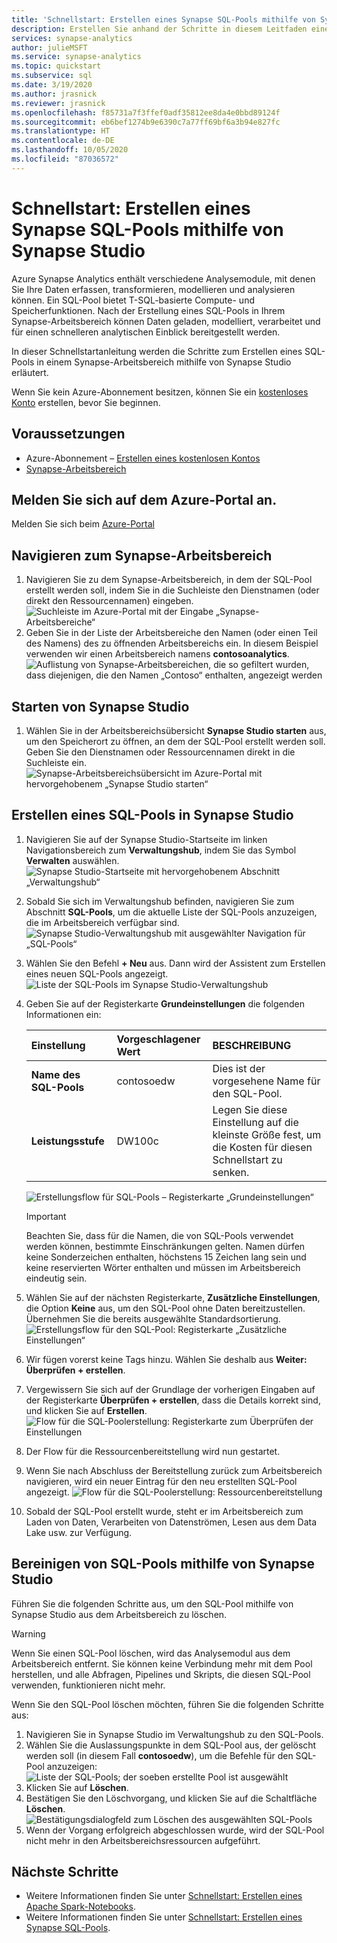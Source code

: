 ```yaml
---
title: 'Schnellstart: Erstellen eines Synapse SQL-Pools mithilfe von Synapse Studio'
description: Erstellen Sie anhand der Schritte in diesem Leitfaden einen neuen Synapse SQL-Pool mithilfe von Synapse Studio.
services: synapse-analytics
author: julieMSFT
ms.service: synapse-analytics
ms.topic: quickstart
ms.subservice: sql
ms.date: 3/19/2020
ms.author: jrasnick
ms.reviewer: jrasnick
ms.openlocfilehash: f85731a7f3ffef0adf35812ee8da4e0bbd89124f
ms.sourcegitcommit: eb6bef1274b9e6390c7a77ff69bf6a3b94e827fc
ms.translationtype: HT
ms.contentlocale: de-DE
ms.lasthandoff: 10/05/2020
ms.locfileid: "87036572"
---
```

# <a name="quickstart-create-a-synapse-sql-pool-using-synapse-studio"></a>Schnellstart: Erstellen eines Synapse SQL-Pools mithilfe von Synapse Studio

Azure Synapse Analytics enthält verschiedene Analysemodule, mit denen Sie Ihre Daten erfassen, transformieren, modellieren und analysieren können. Ein SQL-Pool bietet T-SQL-basierte Compute- und Speicherfunktionen. Nach der Erstellung eines SQL-Pools in Ihrem Synapse-Arbeitsbereich können Daten geladen, modelliert, verarbeitet und für einen schnelleren analytischen Einblick bereitgestellt werden.

In dieser Schnellstartanleitung werden die Schritte zum Erstellen eines SQL-Pools in einem Synapse-Arbeitsbereich mithilfe von Synapse Studio erläutert.

Wenn Sie kein Azure-Abonnement besitzen, können Sie ein [kostenloses Konto](https://azure.microsoft.com/free/) erstellen, bevor Sie beginnen.


## <a name="prerequisites"></a>Voraussetzungen

- Azure-Abonnement – [Erstellen eines kostenlosen Kontos](https://azure.microsoft.com/free/)
- [Synapse-Arbeitsbereich](quickstart-create-workspace.md)

## <a name="sign-in-to-the-azure-portal"></a>Melden Sie sich auf dem Azure-Portal an.

Melden Sie sich beim [Azure-Portal](https://portal.azure.com/)

## <a name="navigate-to-the-synapse-workspace"></a>Navigieren zum Synapse-Arbeitsbereich

1. Navigieren Sie zu dem Synapse-Arbeitsbereich, in dem der SQL-Pool erstellt werden soll, indem Sie in die Suchleiste den Dienstnamen (oder direkt den Ressourcennamen) eingeben.
![Suchleiste im Azure-Portal mit der Eingabe „Synapse-Arbeitsbereiche“](media/quickstart-create-sql-pool/create-sql-pool-00a.png)
1. Geben Sie in der Liste der Arbeitsbereiche den Namen (oder einen Teil des Namens) des zu öffnenden Arbeitsbereichs ein. In diesem Beispiel verwenden wir einen Arbeitsbereich namens **contosoanalytics**.
![Auflistung von Synapse-Arbeitsbereichen, die so gefiltert wurden, dass diejenigen, die den Namen „Contoso“ enthalten, angezeigt werden](media/quickstart-create-sql-pool/create-sql-pool-00b.png)

## <a name="launch-synapse-studio"></a>Starten von Synapse Studio

1. Wählen Sie in der Arbeitsbereichsübersicht **Synapse Studio starten** aus, um den Speicherort zu öffnen, an dem der SQL-Pool erstellt werden soll. Geben Sie den Dienstnamen oder Ressourcennamen direkt in die Suchleiste ein.
![Synapse-Arbeitsbereichsübersicht im Azure-Portal mit hervorgehobenem „Synapse Studio starten“](media/quickstart-create-apache-spark-pool/create-spark-pool-studio-20.png)

## <a name="create-a-sql-pool-in-synapse-studio"></a>Erstellen eines SQL-Pools in Synapse Studio

1. Navigieren Sie auf der Synapse Studio-Startseite im linken Navigationsbereich zum **Verwaltungshub**, indem Sie das Symbol **Verwalten** auswählen.
![Synapse Studio-Startseite mit hervorgehobenem Abschnitt „Verwaltungshub“](media/quickstart-create-apache-spark-pool/create-spark-pool-studio-21.png)

1. Sobald Sie sich im Verwaltungshub befinden, navigieren Sie zum Abschnitt **SQL-Pools**, um die aktuelle Liste der SQL-Pools anzuzeigen, die im Arbeitsbereich verfügbar sind.
![Synapse Studio-Verwaltungshub mit ausgewählter Navigation für „SQL-Pools“](media/quickstart-create-sql-pool/create-sql-pool-studio-22.png)

1. Wählen Sie den Befehl **+ Neu** aus. Dann wird der Assistent zum Erstellen eines neuen SQL-Pools angezeigt. 
![Liste der SQL-Pools im Synapse Studio-Verwaltungshub](media/quickstart-create-sql-pool/create-sql-pool-studio-23.png)

1. Geben Sie auf der Registerkarte **Grundeinstellungen** die folgenden Informationen ein:

    | Einstellung | Vorgeschlagener Wert | BESCHREIBUNG |
    | :------ | :-------------- | :---------- |
    | **Name des SQL-Pools** | contosoedw | Dies ist der vorgesehene Name für den SQL-Pool. |
    | **Leistungsstufe** | DW100c | Legen Sie diese Einstellung auf die kleinste Größe fest, um die Kosten für diesen Schnellstart zu senken. |

    ![Erstellungsflow für SQL-Pools – Registerkarte „Grundeinstellungen“](media/quickstart-create-sql-pool/create-sql-pool-studio-24.png)
    > [!IMPORTANT]
    > Beachten Sie, dass für die Namen, die von SQL-Pools verwendet werden können, bestimmte Einschränkungen gelten. Namen dürfen keine Sonderzeichen enthalten, höchstens 15 Zeichen lang sein und keine reservierten Wörter enthalten und müssen im Arbeitsbereich eindeutig sein.

4. Wählen Sie auf der nächsten Registerkarte, **Zusätzliche Einstellungen**, die Option **Keine** aus, um den SQL-Pool ohne Daten bereitzustellen. Übernehmen Sie die bereits ausgewählte Standardsortierung.
![Erstellungsflow für den SQL-Pool: Registerkarte „Zusätzliche Einstellungen“](media/quickstart-create-sql-pool/create-sql-pool-studio-25.png)

1. Wir fügen vorerst keine Tags hinzu. Wählen Sie deshalb aus **Weiter: Überprüfen + erstellen**.

1. Vergewissern Sie sich auf der Grundlage der vorherigen Eingaben auf der Registerkarte **Überprüfen + erstellen**, dass die Details korrekt sind, und klicken Sie auf **Erstellen**. 
![Flow für die SQL-Poolerstellung: Registerkarte zum Überprüfen der Einstellungen](media/quickstart-create-sql-pool/create-sql-pool-studio-26.png)

1. Der Flow für die Ressourcenbereitstellung wird nun gestartet.

1. Wenn Sie nach Abschluss der Bereitstellung zurück zum Arbeitsbereich navigieren, wird ein neuer Eintrag für den neu erstellten SQL-Pool angezeigt.
 ![Flow für die SQL-Poolerstellung: Ressourcenbereitstellung](media/quickstart-create-sql-pool/create-sql-pool-studio-27.png)

1. Sobald der SQL-Pool erstellt wurde, steht er im Arbeitsbereich zum Laden von Daten, Verarbeiten von Datenströmen, Lesen aus dem Data Lake usw. zur Verfügung.

## <a name="clean-up-sql-pools-using-synapse-studio"></a>Bereinigen von SQL-Pools mithilfe von Synapse Studio    

Führen Sie die folgenden Schritte aus, um den SQL-Pool mithilfe von Synapse Studio aus dem Arbeitsbereich zu löschen.
> [!WARNING]
> Wenn Sie einen SQL-Pool löschen, wird das Analysemodul aus dem Arbeitsbereich entfernt. Sie können keine Verbindung mehr mit dem Pool herstellen, und alle Abfragen, Pipelines und Skripts, die diesen SQL-Pool verwenden, funktionieren nicht mehr.

Wenn Sie den SQL-Pool löschen möchten, führen Sie die folgenden Schritte aus:

1. Navigieren Sie in Synapse Studio im Verwaltungshub zu den SQL-Pools.
1. Wählen Sie die Auslassungspunkte in dem SQL-Pool aus, der gelöscht werden soll (in diesem Fall **contosoedw**), um die Befehle für den SQL-Pool anzuzeigen: ![Liste der SQL-Pools; der soeben erstellte Pool ist ausgewählt](media/quickstart-create-sql-pool/create-sql-pool-studio-28.png)
1. Klicken Sie auf **Löschen**.
1. Bestätigen Sie den Löschvorgang, und klicken Sie auf die Schaltfläche **Löschen**.
 ![Bestätigungsdialogfeld zum Löschen des ausgewählten SQL-Pools](media/quickstart-create-sql-pool/create-sql-pool-studio-29.png)
1. Wenn der Vorgang erfolgreich abgeschlossen wurde, wird der SQL-Pool nicht mehr in den Arbeitsbereichsressourcen aufgeführt.

## <a name="next-steps"></a>Nächste Schritte 
- Weitere Informationen finden Sie unter [Schnellstart: Erstellen eines Apache Spark-Notebooks](quickstart-apache-spark-notebook.md).
- Weitere Informationen finden Sie unter [Schnellstart: Erstellen eines Synapse SQL-Pools](quickstart-create-sql-pool-portal.md).
